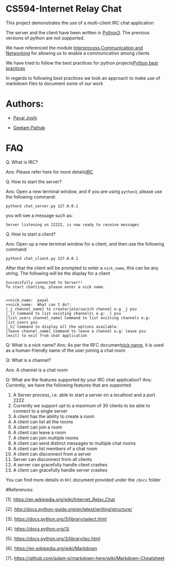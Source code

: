 # CS594-Internet Relay Chat
This project demonstrates the use of a multi-client IRC chat application

The server and the client have been written in [Python3](https://docs.python.org/3/). The previous versions of python
    are not supported.

We have referenced the module [Interprocess Communication and Networking](https://docs.python.org/3/library/ipc.html)
    for allowing us to enable a communication among clients 

We have tried to follow the best practices for python projects[Python best practices](http://docs.python-guide.org/en/latest/writing/structure/)

In regards to following best practices we took an approach to make use of markdown files to document some of our work

# Authors:
- [Payal Joshi](https://github.com/payaljoshi0189)

- [Geetam Pathak]()

# FAQ

Q. What is IRC?

Ans: Please refer here for more details[IRC](https://en.wikipedia.org/wiki/Internet_Relay_Chat)

Q. How to start the server?

Ans: Open a new terminal window, and if you are using `python3`, please use the following command:
```
python3 chat_server.py 127.0.0.1
```
you will see a message such as:
```
Server listening on 22222, is now ready to receive messages
```

Q. How to start a client?

Ans: Open up a new terminal window for a client, and then use the following command

```
python3 chat_client.py 127.0.0.1
```
After that the client will be prompted to enter a `nick_name`, this can be any string.
The following will be the display for a client
```
Successfully connected to Server!!
To start chatting, please enter a nick name.


>>nick_name:  payal
>>nick_name:  What can I do?:
[_j channel_name] to create/join/switch channel e.g _j psu
[_l] Command to list existing channels\ e.g: _l psu 
[list_users channel_name] Command to list existing channels e.g: list_users psu
[_h] Command to display all the options available.
[leave channel_name] Command to leave a channel e.g: leave psu
[exit] to exit from chat application
```

Q: What is a nick name?
Ans: As per the RFC document[nick name](https://tools.ietf.org/html/rfc7700), it is used as a human-friendly name
of the user joining a chat room

Q: What is a channel?

Ans: A channel is a chat room

Q: What are the features supported by your IRC chat application?
Ans: Currently, we have the following features that are supported
1. A Server process, i.e. able to start a server on a localhost and a port 2222
2. Currently we support upt to a maximum of 30 clients to be able to connect to a single server
3. A client has the ability to create a room
4. A client can list all the rooms
5. A client can join a room
6. A client can leave a room
7. A client can join multiple rooms
8. A client can send distinct messages to multiple chat rooms
9. A client can list members of a chat room
10. A client can disconnect from  a server
11. Server can disconnect from all clients
12. A server can gracefully handle client crashes
13. A client can gracefully handle server crashes    

You can find more details in `RFC` document provided under the `/docs` folder

#References:

[1]. https://en.wikipedia.org/wiki/Internet_Relay_Chat

[2]. http://docs.python-guide.org/en/latest/writing/structure/

[3]. https://docs.python.org/3/library/select.html

[4]. https://docs.python.org/3/

[5]. https://docs.python.org/3/library/ipc.html

[6]. https://en.wikipedia.org/wiki/Markdown

[7]. https://github.com/adam-p/markdown-here/wiki/Markdown-Cheatsheet
